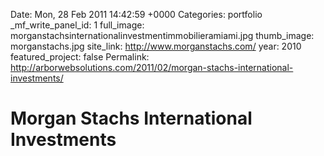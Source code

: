 Date: Mon, 28 Feb 2011 14:42:59 +0000
Categories: portfolio
_mf_write_panel_id: 1
full_image: morganstachsinternationalinvestmentimmobilieramiami.jpg
thumb_image: morganstachs.jpg
site_link: http://www.morganstachs.com/
year: 2010
featured_project: false
Permalink: http://arborwebsolutions.com/2011/02/morgan-stachs-international-investments/

# Morgan Stachs International Investments


